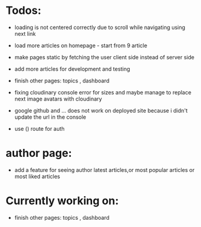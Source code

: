 # Todos:

- loading is not centered correctly due to scroll while navigating using next link

- load more articles on homepage - start from 9 article

- make pages static by fetching the user client side instead of server side

- add more articles for development and testing

- finish other pages: topics , dashboard

- fixing cloudinary console error for sizes and maybe manage to replace next image avatars with cloudinary

- google github and ... does not work on deployed site because i didn't update the url in the console

- use () route for auth

# author page:

- add a feature for seeing author latest articles,or most popular articles or most liked articles

# Currently working on:

- finish other pages: topics , dashboard
